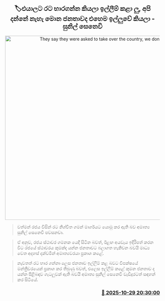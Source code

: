 <p align='center'><b><h2 align='center' title='They say they were asked to take over the country, we don't know which people made such a request - Sunil Senevi'>🏷එයාලට රට භාරගන්න කියලා ඉල්ලීම් කළා ලු, අපි දන්නේ නැහැ මොන ජනතාවද එහෙම ඉල්ලුවේ කියලා - සුනිල් සෙනෙවි</h2></b></p>
<p align='center'><img src='https://helakuru.sgp1.cdn.digitaloceanspaces.com/esana/images/lib/sunil-senavi-km.jpg' width='600' alt='They say they were asked to take over the country, we don't know which people made such a request - Sunil Senevi'></p>

> වත්මන් රජය විසින් රට නිශ්චිත ගමන් මාර්ගයට යොමු කර ඇති බව අමාත්‍ය සුනිල් සෙනෙවි පවසනවා.

> ඒ අනුව, රජය ස්ථාවර ගමනක යෙදී සිටින බවත්, ඊළඟ අයවැය ඉදිරිපත් කරන විට රජයේ ස්ථාවරය කුමක්ද යන්න ජනතාවට බලාගත හැකිවන බවයි මාධ්‍ය වෙත අදහස් දක්වමින් අමාත්‍යවරයා ප්‍රකාශ කළේ.

> නැවතත් රට භාර ගන්නා ලෙස ජනතාව ඉල්ලීම් කළ බවට විපක්ෂයේ මන්ත්‍රීවරයෙක් ප්‍රකාශ කර තිබුණු බවත්, එලෙස ඉල්ලීම් කළේ කුමන ජනතාව ද යන්න පිළිබඳව ගැටලුවක් ඇති බවයි අමාත්‍ය සුනිල් සෙනෙවි වැඩිදුරටත් සඳහන් කර සිටියේ.



<h3 align='right'><a href='https://www.helakuru.lk/esana/p/114910/'>📅 2025-10-29 20:30:00</a></h3>
